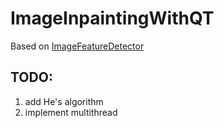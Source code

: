 # ImageInpaintingWithQT
Based on [ImageFeatureDetector](https://github.com/AntonioRedondo/ImageFeatureDetector)

## TODO:
1. add He's algorithm
2. implement multithread
